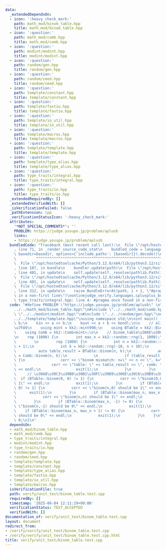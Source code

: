 ```yaml
---
data:
  _extendedDependsOn:
  - icon: ':heavy_check_mark:'
    path: math_mod/binom_table.hpp
    title: math_mod/binom_table.hpp
  - icon: ':question:'
    path: math_mod/comb.hpp
    title: math_mod/comb.hpp
  - icon: ':question:'
    path: modint/modint.hpp
    title: modint/modint.hpp
  - icon: ':question:'
    path: random/gen.hpp
    title: random/gen.hpp
  - icon: ':question:'
    path: random/seed.hpp
    title: random/seed.hpp
  - icon: ':question:'
    path: template/constant.hpp
    title: template/constant.hpp
  - icon: ':question:'
    path: template/fastio.hpp
    title: template/fastio.hpp
  - icon: ':question:'
    path: template/io_util.hpp
    title: template/io_util.hpp
  - icon: ':question:'
    path: template/macros.hpp
    title: template/macros.hpp
  - icon: ':question:'
    path: template/template.hpp
    title: template/template.hpp
  - icon: ':question:'
    path: template/type_alias.hpp
    title: template/type_alias.hpp
  - icon: ':question:'
    path: type_traits/integral.hpp
    title: type_traits/integral.hpp
  - icon: ':question:'
    path: type_traits/io.hpp
    title: type_traits/io.hpp
  _extendedRequiredBy: []
  _extendedVerifiedWith: []
  _isVerificationFailed: false
  _pathExtension: cpp
  _verificationStatusIcon: ':heavy_check_mark:'
  attributes:
    '*NOT_SPECIAL_COMMENTS*': ''
    PROBLEM: https://judge.yosupo.jp/problem/aplusb
    links:
    - https://judge.yosupo.jp/problem/aplusb
  bundledCode: "Traceback (most recent call last):\n  File \"/opt/hostedtoolcache/Python/3.12.0/x64/lib/python3.12/site-packages/onlinejudge_verify/documentation/build.py\"\
    , line 71, in _render_source_code_stat\n    bundled_code = language.bundle(stat.path,\
    \ basedir=basedir, options={'include_paths': [basedir]}).decode()\n          \
    \         ^^^^^^^^^^^^^^^^^^^^^^^^^^^^^^^^^^^^^^^^^^^^^^^^^^^^^^^^^^^^^^^^^^^^^^^^^^^^^^^^^\n\
    \  File \"/opt/hostedtoolcache/Python/3.12.0/x64/lib/python3.12/site-packages/onlinejudge_verify/languages/cplusplus.py\"\
    , line 187, in bundle\n    bundler.update(path)\n  File \"/opt/hostedtoolcache/Python/3.12.0/x64/lib/python3.12/site-packages/onlinejudge_verify/languages/cplusplus_bundle.py\"\
    , line 401, in update\n    self.update(self._resolve(pathlib.Path(included), included_from=path))\n\
    \  File \"/opt/hostedtoolcache/Python/3.12.0/x64/lib/python3.12/site-packages/onlinejudge_verify/languages/cplusplus_bundle.py\"\
    , line 401, in update\n    self.update(self._resolve(pathlib.Path(included), included_from=path))\n\
    \  File \"/opt/hostedtoolcache/Python/3.12.0/x64/lib/python3.12/site-packages/onlinejudge_verify/languages/cplusplus_bundle.py\"\
    , line 312, in update\n    raise BundleErrorAt(path, i + 1, \"#pragma once found\
    \ in a non-first line\")\nonlinejudge_verify.languages.cplusplus_bundle.BundleErrorAt:\
    \ type_traits/integral.hpp: line 4: #pragma once found in a non-first line\n"
  code: "#define PROBLEM \"https://judge.yosupo.jp/problem/aplusb\" \n\n#include \"\
    ../../math_mod/binom_table.hpp\"\n#include \"../../math_mod/comb.hpp\"\n#include\
    \ \"../../modint/modint.hpp\"\n#include \"../../random/gen.hpp\"\n#include \"\
    ../../template/template.hpp\"\nusing namespace std;\n\nint main() {\n    int a,\
    \ b;\n    kin >> a >> b;\n    kout << a + b << kendl;\n\n    // alias\u306E\u5B9A\
    \u7FA9\n    using mint = kk2::mint998;\n    using BTable = kk2::BinomTable<mint>;\n\
    \    using Comb = kk2::Comb<mint>;\n\n    // binom_table\u306E\u30C6\u30B9\u30C8\
    \n    rep (1000) {\n        int max_n = kk2::random::rng(1, 1000);\n        BTable::set_upper(max_n);\n\
    \        \n        rep (1000) {\n            int n = kk2::random::rng(0, max_n\
    \ + 1);\n            int k = kk2::random::rng(-10, n + 10);\n            \n  \
    \          auto table_result = BTable::binom(n, k);\n            auto comb_result\
    \ = Comb::binom(n, k);\n            \n            if (table_result != comb_result)\
    \ {\n                cerr << \"binom mismatch: n=\" << n << \", k=\" << k << endl;\n\
    \                cerr << \"table: \" << table_result << \", comb: \" << comb_result\
    \ << endl;\n                exit(1);\n            }\n        }\n        \n   \
    \     // \u30A8\u30C3\u30B8\u30B1\u30FC\u30B9\u306E\u30C6\u30B9\u30C8\n      \
    \  if (BTable::binom(0, 0) != 1) {\n            cerr << \"binom(0,0) should be\
    \ 1\" << endl;\n            exit(1);\n        }\n        if (BTable::binom(max_n,\
    \ 0) != 1) {\n            cerr << \"binom(n,0) should be 1\" << endl;\n      \
    \      exit(1);\n        }\n        if (BTable::binom(max_n, max_n) != 1) {\n\
    \            cerr << \"binom(n,n) should be 1\" << endl;\n            exit(1);\n\
    \        }\n        if (BTable::binom(max_n, -1) != 0) {\n            cerr <<\
    \ \"binom(n,-1) should be 0\" << endl;\n            exit(1);\n        }\n    \
    \    if (BTable::binom(max_n, max_n + 1) != 0) {\n            cerr << \"binom(n,n+1)\
    \ should be 0\" << endl;\n            exit(1);\n        }\n    }\n\n    return\
    \ 0;\n}\n"
  dependsOn:
  - math_mod/binom_table.hpp
  - math_mod/comb.hpp
  - type_traits/integral.hpp
  - modint/modint.hpp
  - type_traits/io.hpp
  - random/gen.hpp
  - random/seed.hpp
  - template/template.hpp
  - template/constant.hpp
  - template/type_alias.hpp
  - template/fastio.hpp
  - template/io_util.hpp
  - template/macros.hpp
  isVerificationFile: true
  path: verify/unit_test/binom_table.test.cpp
  requiredBy: []
  timestamp: '2025-06-04 12:11:29+09:00'
  verificationStatus: TEST_ACCEPTED
  verifiedWith: []
documentation_of: verify/unit_test/binom_table.test.cpp
layout: document
redirect_from:
- /verify/verify/unit_test/binom_table.test.cpp
- /verify/verify/unit_test/binom_table.test.cpp.html
title: verify/unit_test/binom_table.test.cpp
---
```


